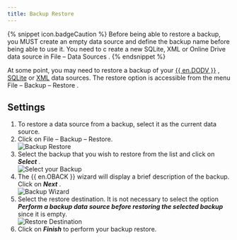 ```yaml
---
title: Backup Restore
---
```

{% snippet icon.badgeCaution %} 
Before being able to restore a backup, you MUST create an empty data source and define the backup name before being able to use it. You need to c reate a new SQLite, XML or Online Drive data source in File – Data Sources . 
{% endsnippet %}
 
At some point, you may need to restore a backup of your [{{ en.DODV }}](/rdm/windows/data-sources/data-sources-types/online-drive/) , [SQLite](/rdm/windows/data-sources/data-sources-types/sqlite/) or [XML](/rdm/windows/data-sources/data-sources-types/xml/) data sources. The restore option is accessible from the menu File – Backup – Restore . 

## Settings 

1. To restore a data source from a backup, select it as the current data source. 
1. Click on File – Backup – Restore.  
![Backup Restore](/img/en/rdm/windows/clip10731.png) 
1. Select the backup that you wish to restore from the list and click on ***Select*** .  
![Select your Backup](/img/en/rdm/windows/clip10732.png) 
1. The {{ en.OBACK }} wizard will display a brief description of the backup. Click on ***Next*** .  
![Backup Wizard](/img/en/rdm/windows/clip10733.png) 
1. Select the restore destination. It is not necessary to select the option ***Perform a backup data source before restoring the selected backup*** since it is empty.  
![Restore Destination](/img/en/rdm/windows/clip10734.png) 
1. Click on ***Finish*** to perform your backup restore. 

